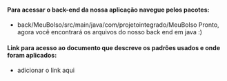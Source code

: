 #### Para acessar o back-end da nossa aplicação navegue pelos pacotes: 
- back/MeuBolso/src/main/java/com/projetointegrado/MeuBolso
Pronto, agora você encontrará os arquivos do nosso back end em java :)

#### Link para acesso ao documento que descreve os padrões usados e onde foram aplicados:
- adicionar o link aqui
